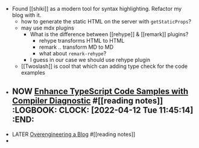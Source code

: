 - Found [[shiki]] as a modern tool for syntax highlighting. Refactor my blog with it.
	- how to generate the static HTML on the server with `getStaticProps`?
	- may use mdx plugins
		- What is the difference between [[rehype]] & [[remark]] plugins?
			- rehype transforms HTML to HTML
			- remark .. transform MD to MD
			- what about `remark-rehype`?
		- I guess in our case we should use rehype plugin
	- [[Twoslash]] is cool that which can adding type check for the code examples
- NOW [Enhance TypeScript Code Samples with Compiler Diagnostic](https://fatihkalifa.com/typescript-twoslash) #[[reading notes]]
  :LOGBOOK:
  CLOCK: [2022-04-12 Tue 11:45:14]
  :END:
	-
- LATER [Overengineering a Blog](https://blog.andrewbran.ch/overengineering-a-blog/) #[[reading notes]]
-